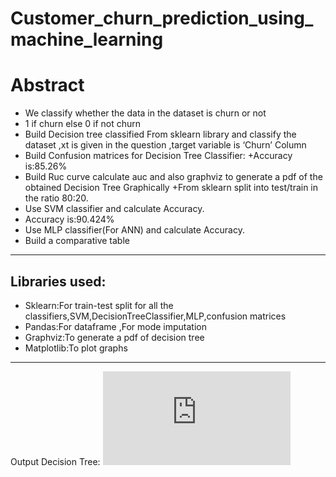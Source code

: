 # Customer_churn_prediction_using_machine_learning
# Abstract
+ We classify whether the data in the dataset is churn or not
+ 1 if churn else 0 if not churn
+ Build Decision tree classified From sklearn library and classify the dataset ,xt is given in the question ,target variable is ‘Churn’ Column
+ Build Confusion matrices for Decision Tree Classifier:
+Accuracy is:85.26%
+ Build Ruc curve calculate auc and also graphviz to generate a pdf of the obtained Decision Tree Graphically
+From sklearn split into test/train in the ratio 80:20.
+ Use SVM classifier and calculate Accuracy.
+ Accuracy is:90.424%
+ Use MLP classifier(For ANN) and calculate Accuracy.
+ Build a comparative table
-----------------------------------------
## Libraries used:
+ Sklearn:For train-test split for all the classifiers,SVM,DecisionTreeClassifier,MLP,confusion matrices
+ Pandas:For dataframe ,For mode imputation
+ Graphviz:To generate a pdf of decision tree
+ Matplotlib:To plot graphs
-----------------------------------

Output Decision Tree:
![](https://github.com/danielchristopher513/Customer_churn_prediction_using_machine_learning/blob/main/Output_Decision_Tree.pdf)
